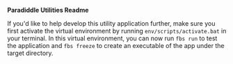 **Paradiddle Utilities Readme**

If you'd like to help develop this utility application further, make sure you first activate the virtual environment by running `env/scripts/activate.bat` in your terminal. In this virtual environment, you can now run `fbs run` to test the application and `fbs freeze` to create an executable of the app under the target directory.
